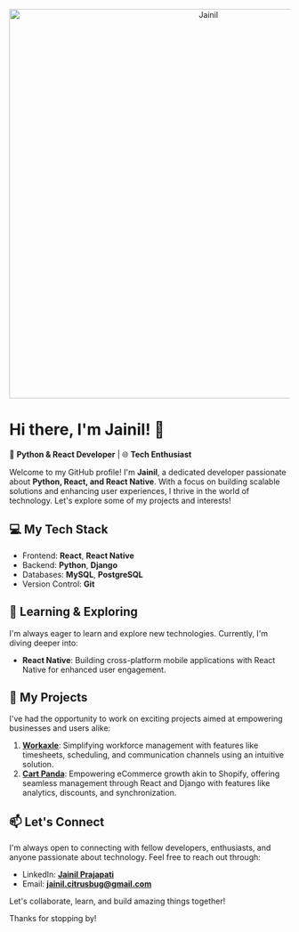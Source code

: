 <p align="center">
  <img src="https://www.google.com/url?sa=i&url=https%3A%2F%2Fmedium.com%2Fdscvitpune%2Fgetting-started-with-react-js-bbf50da9aaf1&psig=AOvVaw2S7pXi1YKgzF90ygNSvqCx&ust=1706686983960000&source=images&cd=vfe&opi=89978449&ved=0CBAQjRxqFwoTCPimgs7OhIQDFQAAAAAdAAAAABAD" alt="Jainil" width="700"/>
</p>

# Hi there, I'm Jainil! 👋

🚀 **Python & React Developer** | 🌐 **Tech Enthusiast**

Welcome to my GitHub profile! I'm **Jainil**, a dedicated developer passionate about **Python, React, and React Native**. With a focus on building scalable solutions and enhancing user experiences, I thrive in the world of technology. Let's explore some of my projects and interests!

## 💻 My Tech Stack

- Frontend: **React**, **React Native**
- Backend: **Python**, **Django**
- Databases: **MySQL**, **PostgreSQL**
- Version Control: **Git**

## 🌱 Learning & Exploring

I'm always eager to learn and explore new technologies. Currently, I'm diving deeper into:

- **React Native**: Building cross-platform mobile applications with React Native for enhanced user engagement.

## 🚀 My Projects

I've had the opportunity to work on exciting projects aimed at empowering businesses and users alike:

1. **[Workaxle](https://www.workaxle.com/)**: Simplifying workforce management with features like timesheets, scheduling, and communication channels using an intuitive solution.
2. **[Cart Panda](https://cartpanda.com/)**: Empowering eCommerce growth akin to Shopify, offering seamless management through React and Django with features like analytics, discounts, and synchronization.

## 📫 Let's Connect

I'm always open to connecting with fellow developers, enthusiasts, and anyone passionate about technology. Feel free to reach out through:

- LinkedIn: **[Jainil Prajapati](https://www.linkedin.com/in/jainil-prajapati-1b47b7212)**
- Email: **jainil.citrusbug@gmail.com**

Let's collaborate, learn, and build amazing things together!

Thanks for stopping by!
